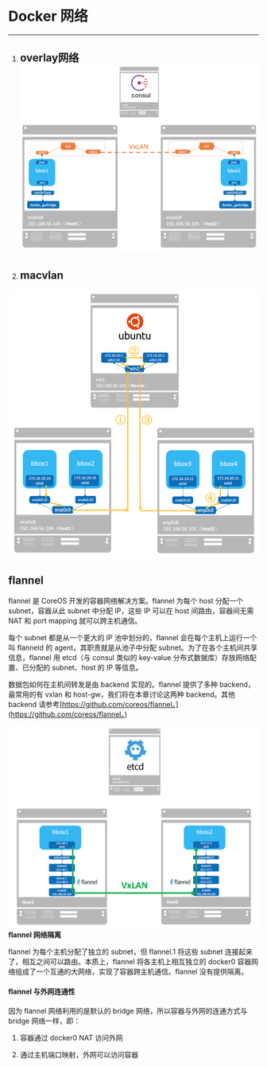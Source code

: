 # Docker 网络

---

1. ## overlay网络![](/assets/docker-overlay.png)
2. ## macvlan

![](/assets/docker-macvlan.png)

## flannel

flannel 是 CoreOS 开发的容器网络解决方案。flannel 为每个 host 分配一个 subnet，容器从此 subnet 中分配 IP，这些 IP 可以在 host 间路由，容器间无需 NAT 和 port mapping 就可以跨主机通信。

每个 subnet 都是从一个更大的 IP 池中划分的，flannel 会在每个主机上运行一个叫 flanneld 的 agent，其职责就是从池子中分配 subnet。为了在各个主机间共享信息，flannel 用 etcd（与 consul 类似的 key-value 分布式数据库）存放网络配置、已分配的 subnet、host 的 IP 等信息。

数据包如何在主机间转发是由 backend 实现的。flannel 提供了多种 backend，最常用的有 vxlan 和 host-gw，我们将在本章讨论这两种 backend。其他 backend 请参考[https://github.com/coreos/flannel。](https://github.com/coreos/flannel。)

![](/assets/docker-flannel.png)**flannel 网络隔离**

flannel 为每个主机分配了独立的 subnet，但 flannel.1 将这些 subnet 连接起来了，相互之间可以路由。本质上，flannel 将各主机上相互独立的 docker0 容器网络组成了一个互通的大网络，实现了容器跨主机通信。flannel 没有提供隔离。

#### **flannel 与外网连通性**

因为 flannel 网络利用的是默认的 bridge 网络，所以容器与外网的连通方式与 bridge 网络一样，即：

1. 容器通过 docker0 NAT 访问外网

2. 通过主机端口映射，外网可以访问容器



